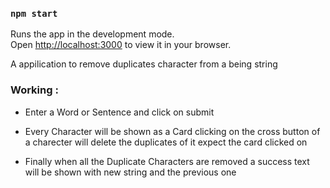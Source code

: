 ### `npm start`

Runs the app in the development mode.\
Open [http://localhost:3000](http://localhost:3000) to view it in your browser.

A appilication to remove duplicates character from a being string

### Working :

- Enter a Word or Sentence and click on submit

- Every Character will be shown as a Card clicking on the cross button of a charecter will delete the duplicates of it expect the card clicked on

- Finally when all the Duplicate Characters are removed a success text will be shown with new string and the previous one
